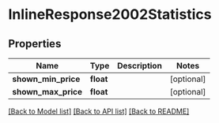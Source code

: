 # InlineResponse2002Statistics

## Properties
Name | Type | Description | Notes
------------ | ------------- | ------------- | -------------
**shown_min_price** | **float** |  | [optional] 
**shown_max_price** | **float** |  | [optional] 

[[Back to Model list]](../../README.md#documentation-for-models) [[Back to API list]](../../README.md#documentation-for-api-endpoints) [[Back to README]](../../README.md)

